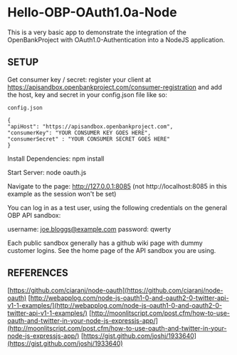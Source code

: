 Hello-OBP-OAuth1.0a-Node
========================

This is a very basic app to demonstrate the integration of the OpenBankProject with OAuth1.0-Authentication
into a NodeJS application.

## SETUP

Get consumer key / secret:
register your client at https://apisandbox.openbankproject.com/consumer-registration
and add the host, key and secret in your config.json file like so:


	config.json
	
    {
    "apiHost": "https://apisandbox.openbankproject.com", 
    "consumerKey": "YOUR CONSUMER KEY GOES HERE",
    "consumerSecret" : "YOUR CONSUMER SECRET GOES HERE"
    }




Install Dependencies:
npm install

Start Server:
node oauth.js

Navigate to the page:
http://127.0.0.1:8085
(not http://localhost:8085 in this example as the session won't be set)

You can log in as a test user, using the following credentials on the general OBP API sandbox:

username: joe.bloggs@example.com
password: qwerty

Each public sandbox generally has a github wiki page with dummy customer logins. See the home page of the API sandbox you are using.

## REFERENCES

[https://github.com/ciaranj/node-oauth](https://github.com/ciaranj/node-oauth)
[http://webapplog.com/node-js-oauth1-0-and-oauth2-0-twitter-api-v1-1-examples/](http://webapplog.com/node-js-oauth1-0-and-oauth2-0-twitter-api-v1-1-examples/)
[http://moonlitscript.com/post.cfm/how-to-use-oauth-and-twitter-in-your-node-js-expressjs-app/](http://moonlitscript.com/post.cfm/how-to-use-oauth-and-twitter-in-your-node-js-expressjs-app/)
[https://gist.github.com/joshj/1933640](https://gist.github.com/joshj/1933640)
